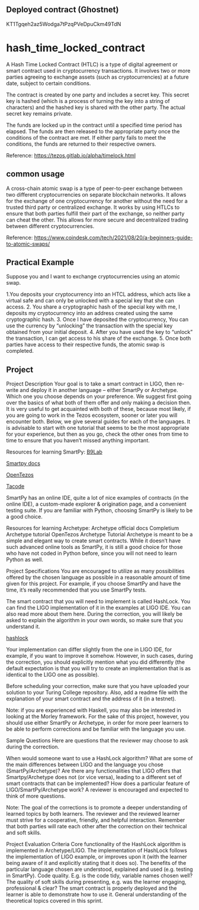 ## Deployed contract (Ghostnet)
KT1Tgqeh2az5Wodga7tPzqPVeDpuCkm49TdN

# hash_time_locked_contract
A Hash Time Locked Contract (HTLC) is a type of digital agreement or smart contract used in cryptocurrency transactions. It involves two or more parties agreeing to exchange assets (such as cryptocurrencies) at a future date, subject to certain conditions.

The contract is created by one party and includes a secret key. This secret key is hashed (which is a process of turning the key into a string of characters) and the hashed key is shared with the other party. The actual secret key remains private.

The funds are locked up in the contract until a specified time period has elapsed. The funds are then released to the appropriate party once the conditions of the contract are met. If either party fails to meet the conditions, the funds are returned to their respective owners.

Reference: https://tezos.gitlab.io/alpha/timelock.html

## common usage
A cross-chain atomic swap is a type of peer-to-peer exchange between two different cryptocurrencies on separate blockchain networks. It allows for the exchange of one cryptocurrency for another without the need for a trusted third party or centralized exchange. It works by using HTLCs to ensure that both parties fulfill their part of the exchange, so neither party can cheat the other. This allows for more secure and decentralized trading between different cryptocurrencies.

Reference: https://www.coindesk.com/tech/2021/08/20/a-beginners-guide-to-atomic-swaps/

## Practical Example
Suppose you and I want to exchange cryptocurrencies using an atomic swap.

1.You deposits your cryptocurrency into an HTCL address, which acts like a virtual safe and can only be unlocked with a special key that she can access.
2. You share a cryptographic hash of the special key with me, I deposits my cryptocurrency into an address created using the same cryptographic hash.
3. Once I have deposited the cryptocurrency, You can use the currency by “unlocking” the transaction with the special key obtained from your initial deposit.
4. After you have used the key to “unlock” the transaction, I can get access to his share of the exchange.
5. Once both parties have access to their respective funds, the atomic swap is completed.

## Project
Project Description
Your goal is to take a smart contract in LIGO, then re-write and deploy it in another language – either SmartPy or Archetype. Which one you choose depends on your preference. We suggest first going over the basics of what both of them offer and only making a decision then. It is very useful to get acquainted with both of these, because most likely, if you are going to work in the Tezos ecosystem, sooner or later you will encounter both. Below, we give several guides for each of the languages. It is advisable to start with one tutorial that seems to be the most appropriate for your experience, but then as you go, check the other ones from time to time to ensure that you haven’t missed anything important.

Resources for learning SmartPy:
[B9Lab](https://tezos.b9lab.com/smartpy/intro)

[Smartpy docs](https://smartpy.io/docs/)

[OpenTezos](https://opentezos.com/smartpy/)

[Tacode](https://tacode.dev/courses/dev-starter)

SmartPy has an online IDE, quite a lot of nice examples of contracts (in the online IDE), a custom-made explorer & origination page, and a convenient testing suite. If you are familiar with Python, choosing SmartPy is likely to be a good choice.

Resources for learning Archetype:
Archetype official docs
Completium Archetype tutorial
OpenTezos Archetype Tutorial
Archetype is meant to be a simple and elegant way to create smart contracts. While it doesn’t have such advanced online tools as SmartPy, it is still a good choice for those who have not coded in Python before, since you will not need to learn Python as well.

Project Specifications
You are encouraged to utilize as many possibilities offered by the chosen language as possible in a reasonable amount of time given for this project. For example, if you choose SmartPy and have the time, it’s really recommended that you use SmartPy tests.

The smart contract that you will need to implement is called HashLock. You can find the LIGO implementation of it in the examples at LIGO IDE. You can also read more about them here. During the correction, you will likely be asked to explain the algorithm in your own words, so make sure that you understand it.


[hashlock](https://gitlab.com/ligolang/ligo/-/blob/dev/src/test/examples/jsligo/hashlock.jsligo)


Your implementation can differ slightly from the one in LIGO IDE, for example, if you want to improve it somehow. However, in such cases, during the correction, you should explicitly mention what you did differently (the default expectation is that you will try to create an implementation that is as identical to the LIGO one as possible).

Before scheduling your correction, make sure that you have uploaded your solution to your Turing College repository. Also, add a readme file with the explanation of your smart contract and the address of it (in a testnet).

Note: if you are experienced with Haskell, you may also be interested in looking at the Morley framework. For the sake of this project, however, you should use either SmartPy or Archetype, in order for more peer learners to be able to perform corrections and be familiar with the language you use.

Sample Questions
Here are questions that the reviewer may choose to ask during the correction.

When would someone want to use a HashLock algorithm?
What are some of the main differences between LIGO and the language you chose (SmartPy/Archetype)?
Are there any functionalities that LIGO offers that Smartpy/Archetype does not (or vice versa), leading to a different set of smart contracts that can be implemented?
How does a particular feature of LIGO/SmartPy/Archetype work?
A reviewer is encouraged and expected to think of more questions.

Note: The goal of the corrections is to promote a deeper understanding of learned topics by both learners. The reviewer and the reviewed learner must strive for a cooperative, friendly, and helpful interaction. Remember that both parties will rate each other after the correction on their technical and soft skills.

Project Evaluation Criteria
Core functionality of the HashLock algorithm is implemented in Archetype/LIGO.
The implementation of HashLock follows the implementation of LIGO example, or improves upon it (with the learner being aware of it and explicitly stating that it does so).
The benefits of the particular language chosen are understood, explained and used (e.g. testing in SmartPy).
Code quality. E.g. is the code tidy, variable names chosen well?
The quality of soft skills during presenting, e.g. was the learner engaging, professional & clear?
The smart contract is properly deployed and the learner is able to demonstrate how to use it.
General understanding of the theoretical topics covered in this sprint.


